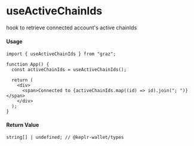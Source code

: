 # useActiveChainIds

hook to retrieve connected account's active chainIds

#### Usage

```tsx
import { useActiveChainIds } from "graz";

function App() {
  const activeChainIds = useActiveChainIds();

  return (
    <div>
      <span>Connected to {activeChainIds.map((id) => id).join("; ")}</span>
    </div>
  );
}
```

#### Return Value

```tsx
string[] | undefined; // @keplr-wallet/types
```
